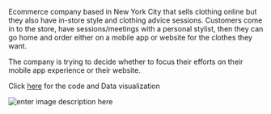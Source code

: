Ecommerce company based in New York City that sells clothing online but they also have in-store style and clothing advice sessions. Customers come in to the store, have sessions/meetings with a personal stylist, then they can go home and order either on a mobile app or website for the clothes they want.

The company is trying to decide whether to focus their efforts on their mobile app experience or their website. 

Click [here](https://github.com/PrajwalRLJagtap/Appp-vs-Website-/blob/main/App_vs_Website_Performance_Comparision.ipynb) for the code and Data visualization 


![enter image description here](https://www.thebudgetfashionista.com/wp-content/uploads/2017/02/Depositphotos_87895272_m-2015.jpg.webp)
